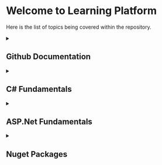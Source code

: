 # Welcome to Learning Platform

Here is the list of topics being covered within the repository.
<details>
<summary>

## Github Documentation
</summary>
<p>

- [Github Documentation Syntax](docs/Github/Github_Documentation_Syntax.md)
</p>
</details>

<details>
<summary>

## C# Fundamentals
</summary>
<p>

- [Core C# Programming Constructs - Part 01](docs/CSharpFundamentals/CSharp_Programming_Constructs_Part01.md)
- [Core C# Programming Constructs - Part 02](docs/CSharpFundamentals/CSharp_Programming_Constructs_Part02.md)
- [Object Oriented Programming with C#](docs/CSharpFundamentals/CSharp_Object_Oriented_Programming.md)
</p>
</details>

<details>
<summary>


## ASP.Net Fundamentals
</summary>
<p>

- [Testing ASP.Net Core Application](docs/ASPNetCore/ASPNetCore_Testing.md)
</p>
</details>

<details>
<summary>

## Nuget Packages
</summary>
<p>

</p>
</details>